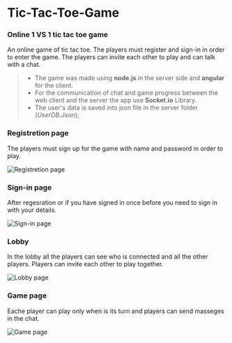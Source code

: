 # Tic-Tac-Toe-Game

### Online 1 VS 1 tic tac toe game 


An online game of tic tac toe.  The players must register and sign-in in order to enter the game.  The players can invite each other to play and can talk with a chat.


> - The game was made using __node.js__ in the server side and __angular__ for the client.  
> - For the communication of chat and game progress between the web client and the server the app use __Socket.io__ Library. 
> - The user's data is saved into json file in the server folder (*UserDB.Json*);


### Registretion page 

The players must sign up for the game with name and password in order to play.

![Registretion page ](/assets/game-photos/sign-up-page.jpeg?raw=true "sign-up-page")

### Sign-in page

After regesration or if you have signed in once before you need to sign in with your details.

![Sign-in page ](/assets/game-photos/sign-in-page.jpeg "sign-in-page")

### Lobby

In the lobby all the players can see who is connected and all the other players.
Players can invite each other to play together.

![Lobby page ](/assets/game-photos/lobby-page.jpeg "lobby-page")

### Game page

Eache player can play only when is its turn and players can send masseges in the chat.

![Game page ](/assets/game-photos/game-page.jpeg "Game-page")


